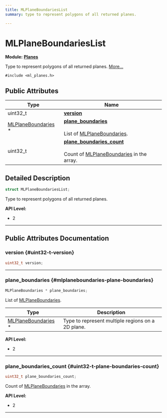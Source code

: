 ```yaml
---
title: MLPlaneBoundariesList
summary: type to represent polygons of all returned planes. 

---
```


# MLPlaneBoundariesList

**Module:** **[Planes](/api-ref/api/Modules/group___planes/group___planes.md)**



Type to represent polygons of all returned planes.  [More...](#detailed-description)


`#include <ml_planes.h>`

## Public Attributes

| Type           | Name           |
| -------------- | -------------- |
| uint32_t | **[version](/api-ref/api/Modules/group___planes/struct_m_l_plane_boundaries_list.md#uint32-t-version)**  |
| [MLPlaneBoundaries](/api-ref/api/Modules/group___planes/struct_m_l_plane_boundaries.md) * | **[plane_boundaries](/api-ref/api/Modules/group___planes/struct_m_l_plane_boundaries_list.md#mlplaneboundaries-plane-boundaries)** <br></br>List of [MLPlaneBoundaries](/api-ref/api/Modules/group___planes/struct_m_l_plane_boundaries.md).  |
| uint32_t | **[plane_boundaries_count](/api-ref/api/Modules/group___planes/struct_m_l_plane_boundaries_list.md#uint32-t-plane-boundaries-count)** <br></br>Count of [MLPlaneBoundaries](/api-ref/api/Modules/group___planes/struct_m_l_plane_boundaries.md) in the array.  |

## Detailed Description

```cpp
struct MLPlaneBoundariesList;
```

Type to represent polygons of all returned planes. 




**API Level:**
  * 2 




-----------
## Public Attributes Documentation

### version {#uint32-t-version}

```cpp
uint32_t version;
```






-----------

### plane_boundaries {#mlplaneboundaries-plane-boundaries}

```cpp
MLPlaneBoundaries * plane_boundaries;
```

List of [MLPlaneBoundaries](/api-ref/api/Modules/group___planes/struct_m_l_plane_boundaries.md). 


| Type | Description |
|--|--|
| [MLPlaneBoundaries](/api-ref/api/Modules/group___planes/struct_m_l_plane_boundaries.md) * | Type to represent multiple regions on a 2D plane.  |





**API Level:**
  * 2 




-----------

### plane_boundaries_count {#uint32-t-plane-boundaries-count}

```cpp
uint32_t plane_boundaries_count;
```

Count of [MLPlaneBoundaries](/api-ref/api/Modules/group___planes/struct_m_l_plane_boundaries.md) in the array. 




**API Level:**
  * 2 




-----------


